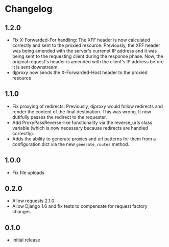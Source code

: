 # Changelog

## 1.2.0

* Fix X-Forwarded-For handling: The XFF header is now calculated correctly and
  sent to the proxied resource. Previously, the XFF header was being amended
  with the server's currenet IP address and it was being sent to the requesting
  client during the response phase. Now, the original request's header is
  amended with the client's IP address before it is sent downstream.
* djproxy now sends the X-Forwarded-Host header to the proxied resource

## 1.1.0

* Fix proxying of redirects. Previously, djproxy would follow redirects
  and render the content of the final destination. This was wrong. It now
  dutifully passes the redirect to the requester.
* Add ProxyPassReverse-like functionality via the reverse_urls class variable
  (which is now necessary because redirects are handled correctly).
* Adds the ability to generate proxies and url patterns for them from a
  configuration dict via the new `generate_routes` method.

## 1.0.0
* Fix file uploads

## 0.2.0
* Allow requests 2.1.0
* Allow Django 1.6 and fix tests to compensate for request factory changes

## 0.1.0
* Initial release
